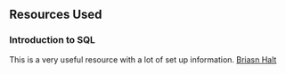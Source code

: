 ## Resources Used

### Introduction to SQL

This is a very useful resource with a lot of set up information.
[Briasn Halt](https://sql.holt.courses/)